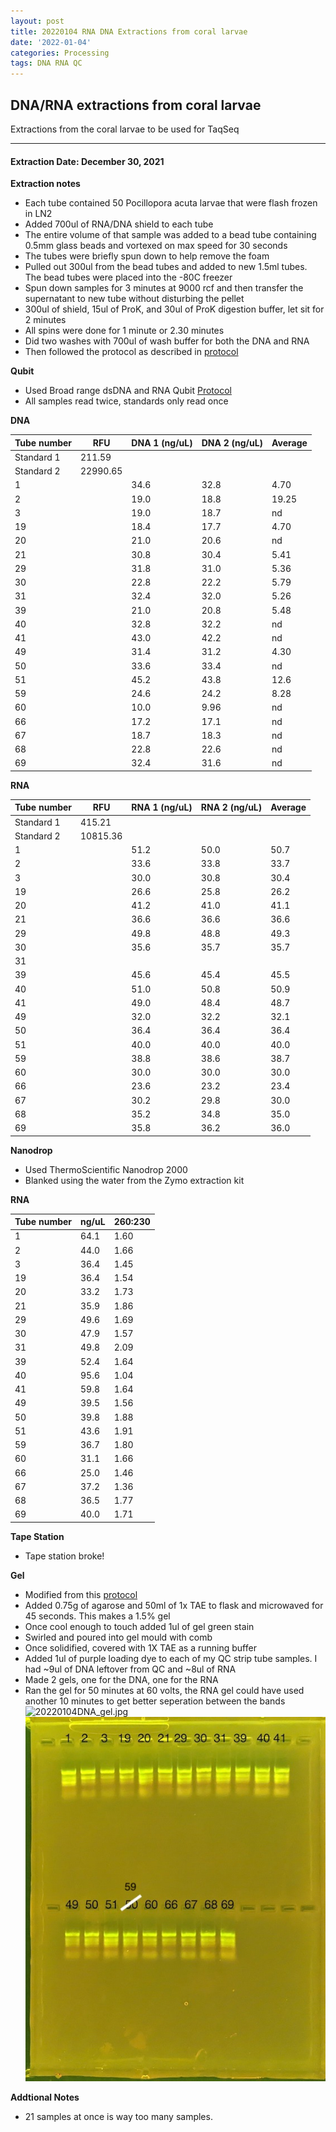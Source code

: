 ```yaml
---
layout: post
title: 20220104 RNA DNA Extractions from coral larvae
date: '2022-01-04'
categories: Processing
tags: DNA RNA QC
---
```


## DNA/RNA extractions from coral larvae

Extractions from the coral larvae to be used for TaqSeq

---

#### Extraction Date: December 30, 2021 


**Extraction notes**
 - Each tube contained 50 Pocillopora acuta larvae that were flash frozen in LN2
 - Added 700ul of RNA/DNA shield to each tube
 - The entire volume of that sample was added to a bead tube containing 0.5mm glass beads and vortexed on max speed for 30 seconds
 - The tubes were briefly spun down to help remove the foam
 - Pulled out 300ul from the bead tubes and added to new 1.5ml tubes. The bead tubes were placed into the -80C freezer 
 - Spun down samples for 3 minutes at 9000 rcf and then transfer the supernatant to new tube without disturbing the pellet
 - 300ul of shield, 15ul of ProK, and 30ul of ProK digestion buffer, let sit for 2 minutes
 - All spins were done for 1 minute or 2.30 minutes
 - Did two washes with 700ul of wash buffer for both the DNA and RNA
 - Then followed the protocol as described in [protocol](https://github.com/emmastrand/EmmaStrand_Notebook/blob/master/_posts/2019-05-31-Zymo-Duet-RNA-DNA-Extraction-Protocol.md)


**Qubit**
 - Used Broad range dsDNA and RNA Qubit [Protocol](https://meschedl.github.io/MESPutnam_Open_Lab_Notebook/Qubit-Protocol/)
 - All samples read twice, standards only read once


**DNA**


| Tube number 	| RFU		   	| DNA 1 (ng/uL) | DNA 2 (ng/uL) | Average     	|
|-------------	|------------	|-------------	|-------------	|-------------	|
| Standard 1  	| 211.59		| 		      	| 		      	|	         	|
| Standard 2 	| 22990.65	 	| 		    	| 		    	| 	        	|
| 1			 	|		     	| 34.6	     	| 32.8	     	| 4.70        	|
| 2			 	| 			   	| 19.0        	| 18.8         	| 19.25         |
| 3			  	|		     	| 19.0        	| 18.7      	| nd        	|
| 19		 	| 			   	| 18.4        	| 17.7         	| 4.70       	|
| 20		  	|		     	| 21.0      	| 20.6        	| nd        	|
| 21		 	| 			   	| 30.8        	| 30.4        	| 5.41         	|
| 29		  	|		     	| 31.8        	| 31.0         	| 5.36        	|
| 30		 	| 			   	| 22.8        	| 22.2         	| 5.79        	|
| 31		  	|		     	| 32.4        	| 32.0        	| 5.26         	|
| 39		 	| 			   	| 21.0        	| 20.8         	| 5.48        	|
| 40		  	|		     	| 32.8        	| 32.2         	| nd        	|
| 41		 	| 			   	| 43.0       	| 42.2       	| nd        	|
| 49		 	|		     	| 31.4	     	| 31.2	     	| 4.30        	|
| 50		 	| 			   	| 33.6      	| 33.4         	| nd         	|
| 51		  	|		     	| 45.2        	| 43.8        	| 12.6        	|
| 59		 	| 			   	| 24.6        	| 24.2         	| 8.28       	|
| 60		  	|		     	| 10.0        	| 9.96       	| nd        	|
| 66		 	| 			   	| 17.2       	| 17.1       	| nd         	|
| 67		  	|		     	| 18.7        	| 18.3        	| nd        	|
| 68		 	| 			   	| 22.8        	| 22.6        	| nd        	|
| 69		  	|		     	| 32.4       	| 31.6       	| nd         	|


**RNA**


| Tube number 	| RFU		   	| RNA 1 (ng/uL) | RNA 2 (ng/uL) | Average     	|
|-------------	|------------	|-------------	|-------------	|-------------	|
| Standard 1  	| 415.21	 	| 		      	| 		      	|	         	|
| Standard 2 	| 10815.36	 	| 		    	| 		    	| 	        	|
| 1			 	|		     	| 51.2	     	| 50.0	     	| 50.7        	|
| 2			 	| 			   	| 33.6        	| 33.8         	| 33.7          |
| 3			  	|		     	| 30.0      	| 30.8      	| 30.4      	|
| 19		 	| 			   	| 26.6        	| 25.8         	| 26.2       	|
| 20		  	|		     	| 41.2      	| 41.0        	| 41.1       	|
| 21		 	| 			   	| 36.6        	| 36.6        	| 36.6         	|
| 29		  	|		     	| 49.8        	| 48.8         	| 49.3        	|
| 30		 	| 			   	| 35.6        	| 35.7         	| 35.7        	|
| 31		  	|		     	|         	|         	|          	|
| 39		 	| 			   	| 45.6        	| 45.4         	| 45.5        	|
| 40		  	|		     	| 51.0        	| 50.8         	| 50.9      	|
| 41		 	| 			   	| 49.0       	| 48.4       	| 48.7       	|
| 49		 	|		     	| 32.0	     	| 32.2	     	| 32.1        	|
| 50		 	| 			   	| 36.4      	| 36.4       	| 36.4       	|
| 51		  	|		     	| 40.0        	| 40.0        	| 40.0        	|
| 59		 	| 			   	| 38.8        	| 38.6         	| 38.7       	|
| 60		  	|		     	| 30.0        	| 30.0       	| 30.0      	|
| 66		 	| 			   	| 23.6      	| 23.2        	| 23.4       	|
| 67		  	|		     	| 30.2      	| 29.8        	| 30.0      	|
| 68		 	| 			   	| 35.2      	| 34.8        	| 35.0      	|
| 69		  	|		     	| 35.8      	| 36.2      	| 36.0       	|

**Nanodrop**
 - Used ThermoScientific Nanodrop 2000
 - Blanked using the water from the Zymo extraction kit

**RNA**

| Tube number 	| ng/uL		   	| 260:230       |
|-------------	|-------------	|-------------	|
| 1			 	| 64.1		    | 1.60	     	| 
| 2			 	| 44.0		 	| 1.66        	| 
| 3			  	| 36.4		    | 1.45        	| 
| 19		 	| 36.4		   	| 1.54        	| 
| 20		  	| 33.2	     	| 1.73        	| 
| 21		 	| 35.9		   	| 1.86        	| 
| 29		  	| 49.6	     	| 1.69        	| 
| 30		 	| 47.9		   	| 1.57        	| 
| 31		  	| 49.8	     	| 2.09        	| 
| 39		 	| 52.4		   	| 1.64        	| 
| 40		  	| 95.6	     	| 1.04        	| 
| 41		 	| 59.8		   	| 1.64        	| 
| 49		 	| 39.5	     	| 1.56	     	| 
| 50		 	| 39.8		   	| 1.88        	| 
| 51		  	| 43.6	     	| 1.91        	| 
| 59		 	| 36.7		   	| 1.80        	| 
| 60		  	| 31.1	     	| 1.66        	| 
| 66		 	| 25.0		   	| 1.46        	| 
| 67		  	| 37.2	     	| 1.36        	| 
| 68		 	| 36.5		   	| 1.77        	| 
| 69		  	| 40.0	     	| 1.71        	| 


**Tape Station**
 - Tape station broke! 

**Gel**
 - Modified from this [protocol](https://meschedl.github.io/MESPutnam_Open_Lab_Notebook/Gel-Protocol/)
 - Added 0.75g of agarose and 50ml of 1x TAE to flask and microwaved for 45 seconds. This makes a 1.5% gel
 - Once cool enough to touch added 1ul of gel green stain
 - Swirled and poured into gel mould with comb
 - Once solidified, covered with 1X TAE as a running buffer
 - Added 1ul of purple loading dye to each of my QC strip tube samples. I had ~9ul of DNA leftover from QC and ~8ul of RNA
 - Made 2 gels, one for the DNA, one for the RNA
 - Ran the gel for 50 minutes at 60 volts, the RNA gel could have used another 10 minutes to get better seperation between the bands
 ![20220104DNA_gel.jpg](https://github.com/Kterpis/Putnam_Lab_Notebook/blob/master/images/gels/220220104DNA_gel.jpg?raw=true)
 ![20220104RNA_gel.jpg](https://github.com/Kterpis/Putnam_Lab_Notebook/blob/master/images/gels/20220104RNA_gel.jpg?raw=true)


 **Addtional Notes**
  - 21 samples at once is way too many samples. 

